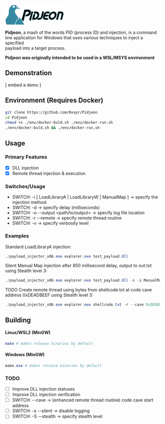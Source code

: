 <img src="./resources/Banner.png"></img>

**Pidjeon**, a mash of the words PID (process ID) and injection, is a command  
line application for Windows that uses various techniques to inject a specified  
payload into a target process.  

**Pidjeon was originally intended to be used in a WSL/MSYS environment**

## Demonstration
[ embed a demo ]

## Environment (Requires Docker)
```bash
git clone https://github.com/0xvpr/Pidjeon
cd Pidjeon
chmod +x ./env/docker-buld.sh ./env/docker-run.sh
./env/docker-buld.sh && ./env/docker-run.sh
```

## Usage
### Primary Features
- [x] DLL injection
- [x] Remote thread injection & execution

### Switches/Usage
- SWITCH: -i [ LoadLibraryA | LoadLibraryW | ManualMap ] -\> specify the injection method
- SWITCH: -d -> specify delay (milliseconds)
- SWITCH: -o --output \<path/to/output\> -\> specify log file location
- SWITCH: -r --remote -> specify remote thread routine
- SWITCH: -v -> specify verbosity level

### Examples
Standard LoadLibraryA injection:
```powershell
./payload_injector_x86.exe explorer.exe test_payload.dll
```
Silent Manual Map injection after 850 millisecond delay, output to out.txt using Stealth level 3:
```powershell
./payload_injector_x86.exe explorer.exe test_payload.dll -s -i ManualMap -d 850 -o out.txt -S 3
```
TODO Create remote thread using bytes from shellcode.txt at code cave address 0xDEADBEEF using Stealth level 3:
```powershell
./payload_injector_x86.exe explorer.exe shellcode.txt -r --cave 0xDEADBEEF -S 3
```

## Building
#### Linux/WSL2 (MinGW)
```bash
make # makes release binaries by default
```

#### Windows (MinGW)
```powershell
make.exe # makes release binaries by default
```

### TODO
- [ ] Improve DLL injection statuses
- [ ] Improve DLL injection verification
- [ ] SWITCH: --cave -> (enhanced remote thread routine) code cave start address
- [ ] SWITCH: -s --silent -> disable logging
- [ ] SWITCH: -S --stealth -> specify stealth level
